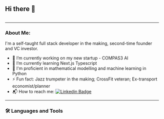 ## Hi there 👋
<img src="https://komarev.com/ghpvc/?username=SeanXZed&style=flat-square&color=blue" alt=""/>

---
### About Me:
I'm a self-taught full stack developer in the making, second-time founder and VC investor.

- 🔭 I’m currently working on my new startup - COMPAS3 AI
- 🌱 I’m currently learning Next.js Typescript
- 🚀 I'm proficient in mathematical modelling and machine learning in Python
- ⚡ Fun fact: Jazz trumpeter in the making; CrossFit veteran; Ex-transport economist/planner
- 📬 How to reach me: [![Linkedin Badge](https://img.shields.io/badge/-kakbar-blue?style=flat&logo=Linkedin&logoColor=white)](https://www.linkedin.com/in/seanxinzhou/)

---
### :hammer_and_wrench: Languages and Tools
